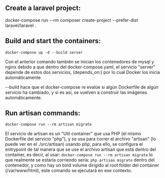 ## Create a laravel project:
docker-compose run --rm composer create-project --prefer-dist laravel/laravel .

## Build and start the containers:
```docker-compose up -d --build server```

Con el anterior comando también se inician los contenedores de mysql y nginx debido a que
dentro del docker-compose.yaml, el servicio "server" depende de estos dos servicios, (depends_on:)
por lo cual Docker los inicia automáticamente

--build hace que el docker-compose re evalúe si algún Dockerfile de algún servicio ha cambiado, y si es así,
se vuelven a construir las imágenes automáticamente.

## Run artisan commands:

```docker-compose run --rm artisan migrate```

El servicio de artisan es un "Util container" que usa PHP (el mismo Dockerfile del servicio "php"), y se usa para
correr el archivo "artisan" (lo puede ver en el ./src/artisan) usando php, para ello, se configura el entrypoint
de tal manera que se use el archivo artisan que está dentro del container, es decir, al usar:
```docker-compose run --rm artisan migrate```
lo que realmente se estaría corriendo sería:
```php artisan migrate```
dentro del contenedor, y como hay un bind volume dirigido al root folder del container (/var/www/html), este comando
se ejecutará en ese contexto.
